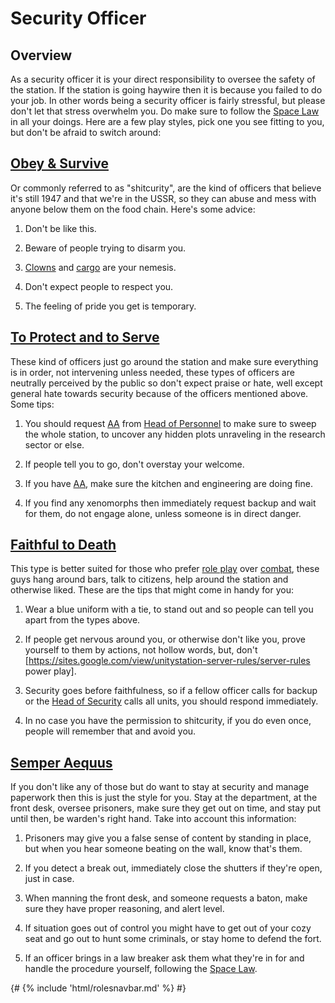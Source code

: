 # Security Officer

## Overview

As a security officer it is your direct responsibility to oversee the safety of the station. If the station is going haywire then it is because you failed to do your job. In other words being a security officer is fairly stressful, but please don't let that stress overwhelm you. Do make sure to follow the [Space Law](Space-Law.md) in all your doings. Here are a few play styles, pick one you see fitting to you, but don't be afraid to switch around:

## [Obey & Survive]([https://gta.fandom.com/wiki/Los_Santos_Police_Department_(HD_Universe) )

Or commonly referred to as "shitcurity", are the kind of officers that believe it's still 1947 and that we're in the USSR, so they can abuse and mess with anyone below them on the food chain. Here's some advice:

1) Don't be like this.

2) Beware of people trying to disarm you.

3) [Clowns](Clown.md) and [cargo](Cargo-Technician.md) are your nemesis.

4) Don't expect people to respect you.

5) The feeling of pride you get is temporary.

## [To Protect and to Serve](https://en.wikipedia.org/wiki/Los_Angeles_Police_Department )

These kind of officers just go around the station and make sure everything is in order, not intervening unless needed, these types of officers are neutrally perceived by the public so don't expect praise or hate, well except general hate towards security because of the officers mentioned above. Some tips:

1) You should request [AA](Access.md) from [Head of Personnel](HoP.md) to make sure to sweep the whole station, to uncover any hidden plots unraveling in the research sector or else.

2) If people tell you to go, don't overstay your welcome.

3) If you have [AA](Access.md), make sure the kitchen and engineering are doing fine.

4) If you find any xenomorphs then immediately request backup and wait for them, do not engage alone, unless someone is in direct danger.

## [Faithful to Death](https://en.wikipedia.org/wiki/New_York_City_Police_Department)

This type is better suited for those who prefer [role play](RP-words-and-abbreviations.md) over [combat](Combat.md), these guys hang around bars, talk to citizens, help around the station and otherwise liked. These are the tips that might come in handy for you:

1) Wear a blue uniform with a tie, to stand out and so people can tell you apart from the types above.

2) If people get nervous around you, or otherwise don't like you, prove yourself to them by actions, not hollow words, but, don't [https://sites.google.com/view/unitystation-server-rules/server-rules power play].

3) Security goes before faithfulness, so if a fellow officer calls for backup or the [Head of Security](Head-of-Security.md) calls all units, you should respond immediately.

4) In no case you have the permission to shitcurity, if you do even once, people will remember that and avoid you.

## [Semper Aequus](https://en.wikipedia.org/wiki/Maine_State_Police)

If you don't like any of those but do want to stay at security and manage paperwork then this is just the style for you. Stay at the department, at the front desk, oversee prisoners, make sure they get out on time, and stay put until then, be warden's right hand. Take into account this information:

1) Prisoners may give you a false sense of content by standing in place, but when you hear someone beating on the wall, know that's them.

2) If you detect a break out, immediately close the shutters if they're open, just in case.

3) When manning the front desk, and someone requests a baton, make sure they have proper reasoning, and alert level.

4) If situation goes out of control you might have to get out of your cozy seat and go out to hunt some criminals, or stay home to defend the fort.

5) If an officer brings in a law breaker ask them what they're in for and handle the procedure yourself, following the [Space Law](Space-Law.md).

{# {% include 'html/rolesnavbar.md' %} #}